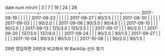 date num min/rt |    3    |    7    |    19   |    24   |    28   
----------------+---------+---------+---------+---------+---------
2017-08-19      |         |         |         |         |
2017-08-23      |         |         |         |         |
2017-08-27      |  90/3.5 |         |         |         |
2017-08-30      |         |         |         |         |
2017-09-03      |         |         |  90/2.0 |         |
2017-09-06      |  90/3.0 |  90/4.0 |         |         |
2017-09-10      |         |         |  90/2.0 |         |
2017-09-13      | 125/3.0 | 125/3.5 |         |         |
2017-09-17      |         |         |  90/2.0 |         |
2017-09-20      | 137/3.0 | 137/4.0 |         |         |
2017-09-24      |         |         |  90/2.0 |  90/1.5 |
2017-09-27      |         |         |         |         |
2017-10-04      |  90/3.5 |  90/5.0 |         |         |
2017-10-08      |         |         |  90/2.0 |  90/1.5 |

29번 영입하면 24번과 비교해서 W BackUp 선수 찾기
